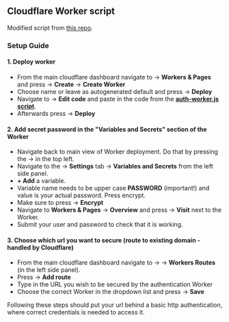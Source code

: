 ## Cloudflare Worker script

Modified script from [this repo](https://github.com/maximivanov/cf-worker-basic-http-auth.git).

### Setup Guide
#### 1. Deploy worker
- From the main cloudflare dashboard navigate to → **Workers & Pages** and press → **Create** → **Create Worker**
- Choose name or leave as autogenerated default and press → **Deploy**
- Navigate to → **Edit code** and paste in the code from the **[auth-worker.js script](auth-worker.js)**.
- Afterwards press → **Deploy**
#### 2. Add secret password in the "Variables and Secrets" section of the Worker
- Navigate back to main view of Worker deployment. Do that by pressing the → **<name of worker>** in the top left.
- Navigate to the → **Settings** tab → **Variables and Secrets** from the left side panel.
- **+ Add** a variable.
- Variable name needs to be upper case **PASSWORD** (important!) and value is your actual password. Press encrypt.
- Make sure to press → **Encrypt**
- Navigate to **Workers & Pages** → **Overview** and press → **Visit** next to the Worker.
- Submit your user and password to check that it is working.
#### 3. Choose which url you want to secure (route to existing domain - handled by Cloudflare)
- From the main cloudflare dashboard navigate to → **<relevant domain>** → **Workers Routes** (in the left side panel).
- Press → **Add route**
- Type in the URL you wish to be secured by the authentication Worker
- Choose the correct Worker in the dropdown list and press → **Save**

Following these steps should put your url behind a basic http authentication, where correct credentials is needed to access it.
